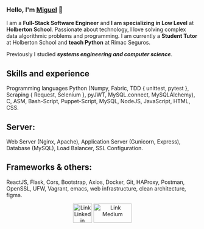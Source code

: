 ### Hello, I'm **[Miguel](https://www.linkedin.com/in/miguel-enrique-grillo-orellana)** 👋

I am a **Full-Stack Software Engineer** and **I am specializing in Low Level** at **Holberton School**. Passionate about technology, I love solving complex data algorithmic problems and programming. I am currently a **Student Tutor** at Holberton School and **teach Python** at Rimac Seguros.

Previously I studied ***systems engineering and computer science***.

## Skills and experience
Programming languages
Python (Numpy, Fabric, TDD { unittest, pytest }, Scraping { Request, Selenium }, pyJWT, MySQL.connect, MySQLAlchemy), C, ASM, Bash-Script, Puppet-Script, MySQL, NodeJS, JavaScript, HTML, CSS.

## Server:
Web Server (Nginx, Apache), Application Server (Gunicorn, Express), Database (MySQL), Load Balancer, SSL Configuration. 

## Frameworks & others:
ReactJS, Flask, Cors, Bootstrap, Axios, Docker, Git, HAProxy, Postman, OpenSSL, UFW, Vagrant, emacs, web infrastructure, clean architecture, figma.

<div align="center">
<a href="https://www.linkedin.com/in/miguel-enrique-grillo-orellana/"><img src="https://cdn-icons-png.flaticon.com/512/174/174857.png" alt="Link Linkedin" width="50px" height= "50px"></a>
<a href="https://medium.com/@Miguel_Grillo"><img src="https://miro.medium.com/max/1200/0*jTIO9a1_5T3mv-pR.png" alt="Link Medium" width="100px" height= "50px"></a>
</div>
